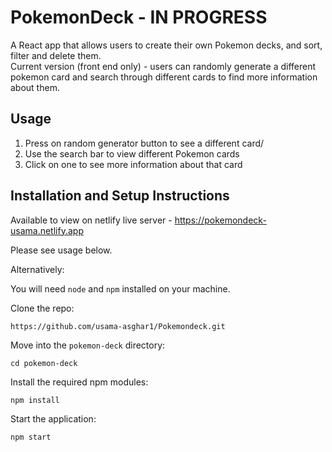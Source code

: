# PokemonDeck - IN PROGRESS

A React app that allows users to create their own Pokemon decks, and sort, filter and delete them. <br>
Current version (front end only) - users can randomly generate a different pokemon card and search through different cards to find more information about them.

## Usage

1. Press on random generator button to see a different card/
2. Use the search bar to view different Pokemon cards
3. Click on one to see more information about that card

## Installation and Setup Instructions
Available to view on netlify live server - https://pokemondeck-usama.netlify.app

Please see usage below.

Alternatively:

You will need `node` and `npm` installed on your machine.

Clone the repo:

`https://github.com/usama-asghar1/Pokemondeck.git`

Move into the `pokemon-deck` directory:

`cd pokemon-deck`

Install the required npm modules:

`npm install`

Start the application:

`npm start`
   
